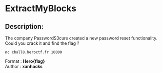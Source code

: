 
# ExtractMyBlocks
## Description:
The company PasswordS3cure created a new password reset functionality. Could you crack it and find the flag ?

`nc chall0.heroctf.fr 10000`

Format : **Hero{flag}**<br>
Author : **xanhacks**

